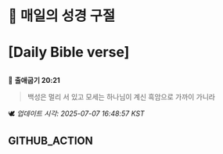 # 🙏 매일의 성경 구절
# [Daily Bible verse]
##
<!-- START_BIBLE_VERSE -->
📖 **출애굽기 20:21**
> 백성은 멀리 서 있고 모세는 하나님이 계신 흑암으로 가까이 가니라

🕊️ _업데이트 시각: 2025-07-07 16:48:57 KST_
  <!-- END_BIBLE_VERSE -->
## GITHUB_ACTION
